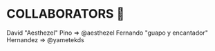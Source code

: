 # COLLABORATORS 🤝

David "Aesthezel" Pino => @aesthezel
Fernando "guapo y encantador" Hernandez => @yametekds
